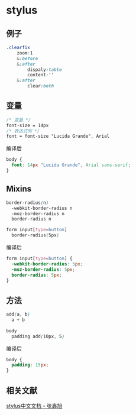 # stylus

## 例子
```css
.clearfix
	zoom:1
	&:before
	&:after
		dispaly:table
		content:''
	&:after
		clear:both
```
## 变量
```css
/* 变量 */
font-size = 14px
/* 表达式列 */
font = font-size "Lucida Grande", Arial

```
编译后
```css
body {
  font: 14px "Lucida Grande", Arial sans-serif;
}
```

## Mixins
```css
border-radius(n)
  -webkit-border-radius n
  -moz-border-radius n
  border-radius n

form input[type=button]
  border-radius(5px)
```
编译后
```css
form input[type=button] {
  -webkit-border-radius: 5px;
  -moz-border-radius: 5px;
  border-radius: 5px;
}
```

## 方法
```css
add(a, b)
  a + b
  
body 
  padding add(10px, 5)
```
编译后
```css
body {
  padding: 15px;
}
```

## 相关文献

[stylus中文文档 - 张鑫旭](http://www.zhangxinxu.com/jq/stylus/)
